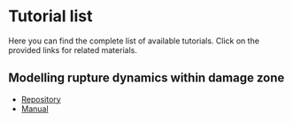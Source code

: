<!-- TUTORIALS-->
# Tutorial list
Here you can find the complete list of available tutorials. Click on the provided links for related materials.


## Modelling rupture dynamics within damage zone
* [Repository](https://github.com/elifo/damaged_fault)
* [Manual](https://github.com/elifo/damaged_fault/blob/master/README.md)


